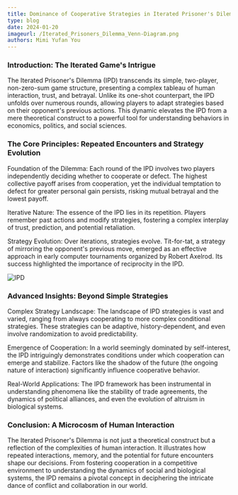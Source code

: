 ```yaml
---
title: Dominance of Cooperative Strategies in Iterated Prisoner's Dilemma with Axelrod Python Library 
type: blog
date: 2024-01-20
imageurl: /Iterated_Prisoners_Dilemma_Venn-Diagram.png
authors: Mimi Yufan You
---
```


### Introduction: The Iterated Game's Intrigue

The Iterated Prisoner's Dilemma (IPD) transcends its simple, two-player, non-zero-sum game structure, presenting a complex tableau of human interaction, trust, and betrayal. Unlike its one-shot counterpart, the IPD unfolds over numerous rounds, allowing players to adapt strategies based on their opponent's previous actions. This dynamic elevates the IPD from a mere theoretical construct to a powerful tool for understanding behaviors in economics, politics, and social sciences.

### The Core Principles: Repeated Encounters and Strategy Evolution

Foundation of the Dilemma: Each round of the IPD involves two players independently deciding whether to cooperate or defect. The highest collective payoff arises from cooperation, yet the individual temptation to defect for greater personal gain persists, risking mutual betrayal and the lowest payoff.

Iterative Nature: The essence of the IPD lies in its repetition. Players remember past actions and modify strategies, fostering a complex interplay of trust, prediction, and potential retaliation.

Strategy Evolution: Over iterations, strategies evolve. Tit-for-tat, a strategy of mirroring the opponent's previous move, emerged as an effective approach in early computer tournaments organized by Robert Axelrod. Its success highlighted the importance of reciprocity in the IPD.

![IPD](https://commons.wikimedia.org/wiki/File:Iterated_Prisoners_Dilemma_Venn-Diagram.svg)
[^1]: Image Credit: Jplotkin8, CC BY-SA 3.0 <https://creativecommons.org/licenses/by-sa/3.0>, via Wikimedia Commons

### Advanced Insights: Beyond Simple Strategies

Complex Strategy Landscape: The landscape of IPD strategies is vast and varied, ranging from always cooperating to more complex conditional strategies. These strategies can be adaptive, history-dependent, and even involve randomization to avoid predictability.

Emergence of Cooperation: In a world seemingly dominated by self-interest, the IPD intriguingly demonstrates conditions under which cooperation can emerge and stabilize. Factors like the shadow of the future (the ongoing nature of interaction) significantly influence cooperative behavior.

Real-World Applications: The IPD framework has been instrumental in understanding phenomena like the stability of trade agreements, the dynamics of political alliances, and even the evolution of altruism in biological systems.

### Conclusion: A Microcosm of Human Interaction

The Iterated Prisoner's Dilemma is not just a theoretical construct but a reflection of the complexities of human interaction. It illustrates how repeated interactions, memory, and the potential for future encounters shape our decisions. From fostering cooperation in a competitive environment to understanding the dynamics of social and biological systems, the IPD remains a pivotal concept in deciphering the intricate dance of conflict and collaboration in our world.
